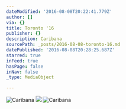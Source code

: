 ```yaml
---
dateModified: '2016-08-08T20:22:41.779Z'
author: []
via: {}
title: Toronto '16
publisher: {}
description: Caribana
sourcePath: _posts/2016-08-08-toronto-16.md
datePublished: '2016-08-08T20:28:25.687Z'
starred: true
inFeed: true
hasPage: false
inNav: false
_type: MediaObject

---
```

![Caribana](https://the-grid-user-content.s3-us-west-2.amazonaws.com/2e1ce755-4c65-473f-bb27-e3a66a1e902a.jpg)
![](https://the-grid-user-content.s3-us-west-2.amazonaws.com/3bf58f05-618b-4573-ab0b-ab3380a5ffd8.jpg)
![Caribana](https://imgflo.herokuapp.com/graph/vahj1ThiexotieMo/c51ae1246dddfabf07198974827eb483/croprotate.jpg?cropheight=1616&cropwidth=1080&degrees=-90&input=https%3A%2F%2Fthe-grid-user-content.s3-us-west-2.amazonaws.com%2Faa11e468-48e6-4197-9cb7-944f653cf284.jpg&x=0&y=0)